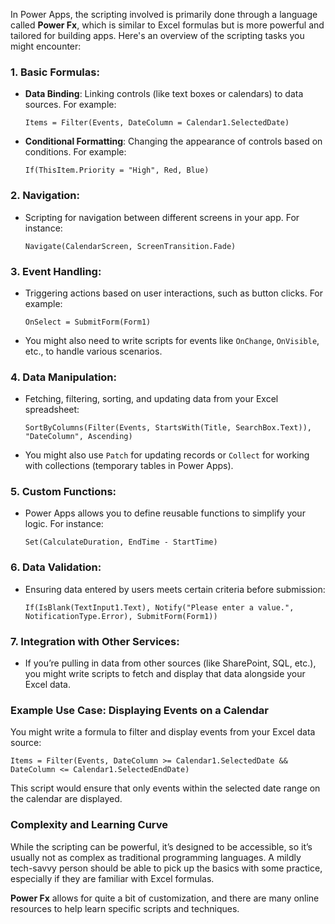 In Power Apps, the scripting involved is primarily done through a language called **Power Fx**, which is similar to Excel formulas but is more powerful and tailored for building apps. Here's an overview of the scripting tasks you might encounter:

### 1. **Basic Formulas**:
   - **Data Binding**: Linking controls (like text boxes or calendars) to data sources. For example:
     ```plaintext
     Items = Filter(Events, DateColumn = Calendar1.SelectedDate)
     ```
   - **Conditional Formatting**: Changing the appearance of controls based on conditions. For example:
     ```plaintext
     If(ThisItem.Priority = "High", Red, Blue)
     ```

### 2. **Navigation**:
   - Scripting for navigation between different screens in your app. For instance:
     ```plaintext
     Navigate(CalendarScreen, ScreenTransition.Fade)
     ```

### 3. **Event Handling**:
   - Triggering actions based on user interactions, such as button clicks. For example:
     ```plaintext
     OnSelect = SubmitForm(Form1)
     ```
   - You might also need to write scripts for events like `OnChange`, `OnVisible`, etc., to handle various scenarios.

### 4. **Data Manipulation**:
   - Fetching, filtering, sorting, and updating data from your Excel spreadsheet:
     ```plaintext
     SortByColumns(Filter(Events, StartsWith(Title, SearchBox.Text)), "DateColumn", Ascending)
     ```
   - You might also use `Patch` for updating records or `Collect` for working with collections (temporary tables in Power Apps).

### 5. **Custom Functions**:
   - Power Apps allows you to define reusable functions to simplify your logic. For instance:
     ```plaintext
     Set(CalculateDuration, EndTime - StartTime)
     ```

### 6. **Data Validation**:
   - Ensuring data entered by users meets certain criteria before submission:
     ```plaintext
     If(IsBlank(TextInput1.Text), Notify("Please enter a value.", NotificationType.Error), SubmitForm(Form1))
     ```

### 7. **Integration with Other Services**:
   - If you’re pulling in data from other sources (like SharePoint, SQL, etc.), you might write scripts to fetch and display that data alongside your Excel data.

### Example Use Case: Displaying Events on a Calendar
You might write a formula to filter and display events from your Excel data source:
```plaintext
Items = Filter(Events, DateColumn >= Calendar1.SelectedDate && DateColumn <= Calendar1.SelectedEndDate)
```

This script would ensure that only events within the selected date range on the calendar are displayed.

### Complexity and Learning Curve
While the scripting can be powerful, it’s designed to be accessible, so it’s usually not as complex as traditional programming languages. A mildly tech-savvy person should be able to pick up the basics with some practice, especially if they are familiar with Excel formulas.

**Power Fx** allows for quite a bit of customization, and there are many online resources to help learn specific scripts and techniques.


